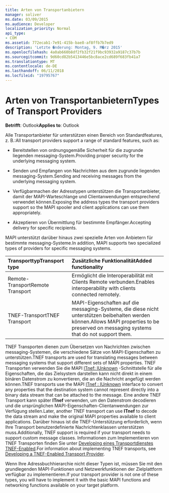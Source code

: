 ```yaml
---
title: Arten von Transportanbietern
manager: soliver
ms.date: 03/09/2015
ms.audience: Developer
localization_priority: Normal
api_type:
- COM
ms.assetid: 772ecab1-7e91-415b-bae8-af8ffb7b7ed9
description: 'Letzte �nderung: Montag, 9. M�rz 2015'
ms.openlocfilehash: 4a0ab660b8df2fb32f21f9bc93932a9187c37b7b
ms.sourcegitcommit: 9d60cd82b5413446e5bc8ace2cd689f683fb41a7
ms.translationtype: MT
ms.contentlocale: de-DE
ms.lasthandoff: 06/11/2018
ms.locfileid: "19795767"
---
```

# <a name="types-of-transport-providers"></a><span data-ttu-id="c54a2-103">Arten von Transportanbietern</span><span class="sxs-lookup"><span data-stu-id="c54a2-103">Types of Transport Providers</span></span>

  
  
<span data-ttu-id="c54a2-104">**Betrifft**: Outlook</span><span class="sxs-lookup"><span data-stu-id="c54a2-104">**Applies to**: Outlook</span></span> 
  
<span data-ttu-id="c54a2-105">Alle Transportanbieter für unterstützen einen Bereich von Standardfeatures, z. B.:</span><span class="sxs-lookup"><span data-stu-id="c54a2-105">All transport providers support a range of standard features, such as:</span></span>
  
- <span data-ttu-id="c54a2-106">Bereitstellen von ordnungsgemäße Sicherheit für die zugrunde liegenden messaging-System.</span><span class="sxs-lookup"><span data-stu-id="c54a2-106">Providing proper security for the underlying messaging system.</span></span>
    
- <span data-ttu-id="c54a2-107">Senden und Empfangen von Nachrichten aus dem zugrunde liegenden messaging-System.</span><span class="sxs-lookup"><span data-stu-id="c54a2-107">Sending and receiving messages from the underlying messaging system.</span></span>
    
- <span data-ttu-id="c54a2-108">Verfügbarmachen der Adresstypen unterstützen die Transportanbieter, damit der MAPI-Warteschlange und Clientanwendungen entsprechend verwendet können.</span><span class="sxs-lookup"><span data-stu-id="c54a2-108">Exposing the address types the transport providers support so the MAPI spooler and client applications can use them appropriately.</span></span>
    
- <span data-ttu-id="c54a2-109">Akzeptieren von Übermittlung für bestimmte Empfänger.</span><span class="sxs-lookup"><span data-stu-id="c54a2-109">Accepting delivery for specific recipients.</span></span>
    
<span data-ttu-id="c54a2-110">MAPI unterstützt darüber hinaus zwei spezielle Arten von Anbietern für bestimmte messaging-Systeme.</span><span class="sxs-lookup"><span data-stu-id="c54a2-110">In addition, MAPI supports two specialized types of providers for specific messaging systems.</span></span>
  
|<span data-ttu-id="c54a2-111">**Transporttyp**</span><span class="sxs-lookup"><span data-stu-id="c54a2-111">**Transport type**</span></span>|<span data-ttu-id="c54a2-112">**Zusätzliche Funktionalität**</span><span class="sxs-lookup"><span data-stu-id="c54a2-112">**Added functionality**</span></span>|
|:-----|:-----|
|<span data-ttu-id="c54a2-113">Remote-Transport</span><span class="sxs-lookup"><span data-stu-id="c54a2-113">Remote Transport</span></span>  <br/> |<span data-ttu-id="c54a2-114">Ermöglicht die Interoperabilität mit Clients Remote verbunden.</span><span class="sxs-lookup"><span data-stu-id="c54a2-114">Enables interoperability with clients connected remotely.</span></span>  <br/> |
|<span data-ttu-id="c54a2-115">TNEF-Transport</span><span class="sxs-lookup"><span data-stu-id="c54a2-115">TNEF Transport</span></span>  <br/> |<span data-ttu-id="c54a2-116">MAPI-Eigenschaften auf die messaging-Systeme, die diese nicht unterstützen beibehalten werden können.</span><span class="sxs-lookup"><span data-stu-id="c54a2-116">Allows MAPI properties to be preserved on messaging systems that do not support them.</span></span>  <br/> |
   
<span data-ttu-id="c54a2-117">TNEF Transporten dienen zum Übersetzen von Nachrichten zwischen messaging-Systemen, die verschiedene Sätze von MAPI-Eigenschaften zu unterstützen.</span><span class="sxs-lookup"><span data-stu-id="c54a2-117">TNEF transports are used for translating messages between messaging systems that support different sets of MAPI properties.</span></span> <span data-ttu-id="c54a2-118">TNEF Transporten verwenden Sie die MAPI [ITnef: IUnknown](itnefiunknown.md) -Schnittstelle für alle Eigenschaften, die das Zielsystem darstellen kann nicht direkt in einem binären Datenstrom zu konvertieren, die an die Nachricht angefügt werden können.</span><span class="sxs-lookup"><span data-stu-id="c54a2-118">TNEF transports use the MAPI [ITnef : IUnknown](itnefiunknown.md) interface to convert any properties that the destination system cannot represent directly into a binary data stream that can be attached to the message.</span></span> <span data-ttu-id="c54a2-119">Eine andere TNEF Transport kann später **ITnef** verwenden, um den Datenstrom decodieren und die ursprünglichen MAPI-Eigenschaften-Clientanwendungen zur Verfügung stellen.</span><span class="sxs-lookup"><span data-stu-id="c54a2-119">Later, another TNEF transport can use **ITnef** to decode the data stream and make the original MAPI properties available to client applications.</span></span> <span data-ttu-id="c54a2-120">Darüber hinaus ist die TNEF-Unterstützung erforderlich, wenn Ihre Transport benutzerdefinierte Nachrichtenklassen unterstützen muss.</span><span class="sxs-lookup"><span data-stu-id="c54a2-120">Additionally, TNEF support is required if your transport needs to support custom message classes.</span></span> <span data-ttu-id="c54a2-121">Informationen zum Implementieren von TNEF Transporten finden Sie unter [Developing eines Transportdienstes TNEF-Enabled](developing-a-tnef-enabled-transport-provider.md).</span><span class="sxs-lookup"><span data-stu-id="c54a2-121">For information about implementing TNEF transports, see [Developing a TNEF-Enabled Transport Provider](developing-a-tnef-enabled-transport-provider.md).</span></span>
  
<span data-ttu-id="c54a2-122">Wenn Ihre Adressbuchhierarchie nicht dieser Typen ist, müssen Sie mit den grundlegenden MAPI-Funktionen und Netzwerkfunktionen der Zielplattform verfügbar zu implementieren.</span><span class="sxs-lookup"><span data-stu-id="c54a2-122">If your transport provider is not one of these types, you will have to implement it with the basic MAPI functions and networking functions available on your target platform.</span></span>
  

